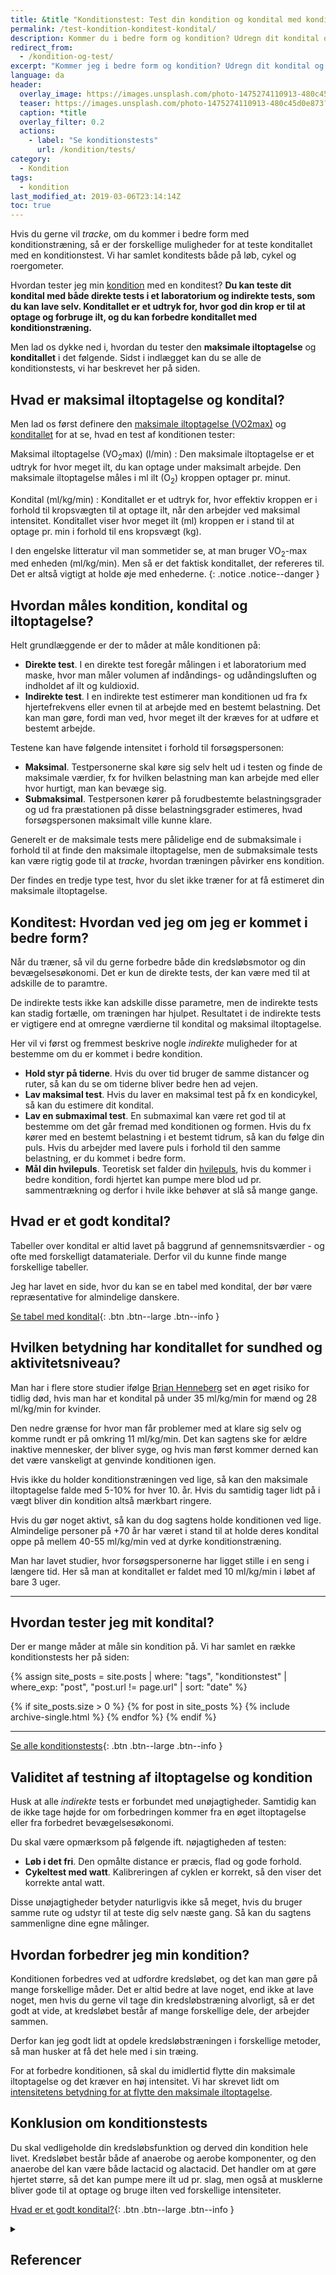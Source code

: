```yaml
---
title: &title "Konditionstest: Test din kondition og kondital med konditests"
permalink: /test-kondition-konditest-kondital/
description: Kommer du i bedre form og kondition? Udregn dit kondital og maksimale iltoptagelse (VO2max) med vores beregnere og følg dit kondital.
redirect_from:
  - /kondition-og-test/
excerpt: "Kommer jeg i bedre form og kondition? Udregn dit kondital og maksimale iltoptagelse (VO2max) med vores beregnere og se om du får et bedre kondital og fremgang i træningen."
language: da
header:
  overlay_image: https://images.unsplash.com/photo-1475274110913-480c45d0e873?ixlib=rb-1.2.1&ixid=eyJhcHBfaWQiOjEyMDd9&auto=format&fit=crop&h=630&w=1200&q=10
  teaser: https://images.unsplash.com/photo-1475274110913-480c45d0e873?ixlib=rb-1.2.1&ixid=eyJhcHBfaWQiOjEyMDd9&auto=format&fit=crop&h=300&w=400&q=10
  caption: *title
  overlay_filter: 0.2
  actions:
    - label: "Se konditionstests"
      url: /kondition/tests/
category:
  - Kondition
tags:
  - kondition
last_modified_at: 2019-03-06T23:14:14Z
toc: true
---
```


Hvis du gerne vil _tracke_, om du kommer i bedre form med konditionstræning, så er der forskellige muligheder for at teste konditallet med en konditionstest. Vi har samlet konditests både på løb, cykel og roergometer.

Hvordan tester jeg min [kondition](/kondition/) med en konditest? **Du kan teste dit kondital med både direkte tests i et laboratorium og indirekte tests, som du kan lave selv. Konditallet er et udtryk for, hvor god din krop er til at optage og forbruge ilt, og du kan forbedre konditallet med konditionstræning.**

Men lad os dykke ned i, hvordan du tester den **maksimale iltoptagelse** og **konditallet** i det følgende. Sidst i indlægget kan du se alle de konditionstests, vi har beskrevet her på siden.

## Hvad er maksimal iltoptagelse og kondital?

Men lad os først definere den [maksimale iltoptagelse (VO2max)](/maksimale-iltoptagelse-vo2max/) og [konditallet](/kondital/) for at se, hvad en test af konditionen tester:

Maksimal iltoptagelse (VO<sub>2</sub>max) (l/min)
: Den maksimale iltoptagelse er et udtryk for hvor meget ilt, du kan optage under maksimalt arbejde. Den maksimale iltoptagelse måles i ml ilt (O<sub>2</sub>) kroppen optager pr. minut.

Kondital (ml/kg/min)
: Konditallet er et udtryk for, hvor effektiv kroppen er i forhold til kropsvægten til at optage ilt, når den arbejder ved maksimal intensitet. Konditallet viser hvor meget ilt (ml) kroppen er i stand til at optage pr. min i forhold til ens kropsvægt (kg).

I den engelske litteratur vil man sommetider se, at man bruger VO<sub>2</sub>-max med enheden (ml/kg/min). Men så er det faktisk konditallet, der refereres til. Det er altså vigtigt at holde øje med enhederne.
{: .notice .notice--danger }

## Hvordan måles kondition, kondital og iltoptagelse?

Helt grundlæggende er der to måder at måle konditionen på:

- **Direkte test**. I en direkte test foregår målingen i et laboratorium med maske, hvor man måler volumen af indåndings- og udåndingsluften og indholdet af ilt og kuldioxid.
- **Indirekte test**. I en indirekte test estimerer man konditionen ud fra fx hjertefrekvens eller evnen til at arbejde med en bestemt belastning. Det kan man gøre, fordi man ved, hvor meget ilt der kræves for at udføre et bestemt arbejde.

Testene kan have følgende intensitet i forhold til forsøgspersonen:

- **Maksimal**. Testpersonerne skal køre sig selv helt ud i testen og finde de maksimale værdier, fx for hvilken belastning man kan arbejde med eller hvor hurtigt, man kan bevæge sig.
- **Submaksimal**. Testpersonen kører på forudbestemte belastningsgrader og ud fra præstationen på disse belastningsgrader estimeres, hvad forsøgspersonen maksimalt ville kunne klare.

Generelt er de maksimale tests mere pålidelige end de submaksimale i forhold til at finde den maksimale iltoptagelse, men de submaksimale tests kan være rigtig gode til at _tracke_, hvordan træningen påvirker ens kondition.

Der findes en tredje type test, hvor du slet ikke træner for at få estimeret din maksimale iltoptagelse.

## Konditest: Hvordan ved jeg om jeg er kommet i bedre form?

Når du træner, så vil du gerne forbedre både din kredsløbsmotor og din bevægelsesøkonomi. Det er kun de direkte tests, der kan være med til at adskille de to paramtre.

De indirekte tests ikke kan adskille disse parametre, men de indirekte tests kan stadig fortælle, om træningen har hjulpet. Resultatet i de indirekte tests er vigtigere end at omregne værdierne til kondital og maksimal iltoptagelse.

Her vil vi først og fremmest beskrive nogle _indirekte_ muligheder for at bestemme om du er kommet i bedre kondition.

- **Hold styr på tiderne**. Hvis du over tid bruger de samme distancer og ruter, så kan du se om tiderne bliver bedre hen ad vejen.
- **Lav maksimal test**. Hvis du laver en maksimal test på fx en kondicykel, så kan du estimere dit kondital.
- **Lav en submaximal test**. En submaximal kan være ret god til at bestemme om det går fremad med konditionen og formen. Hvis du fx kører med en bestemt belastning i et bestemt tidrum, så kan du følge din puls. Hvis du arbejder med lavere puls i forhold til den samme belastning, er du kommet i bedre form.
- **Mål din hvilepuls**. Teoretisk set falder din [hvilepuls](/hvilepuls/), hvis du kommer i bedre kondition, fordi hjertet kan pumpe mere blod ud pr. sammentrækning og derfor i hvile ikke behøver at slå så mange gange.

## Hvad er et godt kondital?

Tabeller over kondital er altid lavet på baggrund af gennemsnitsværdier - og ofte med forskelligt datamateriale. Derfor vil du kunne finde mange forskellige tabeller.

Jeg har lavet en side, hvor du kan se en tabel med kondital, der bør være repræsentative for almindelige danskere.

[Se tabel med kondital](/kondital/){: .btn .btn--large .btn--info }

## Hvilken betydning har konditallet for sundhed og aktivitetsniveau?

Man har i flere store studier ifølge [Brian Henneberg](https://www.myprotein.dk/thezone/traening/tjek-dit-kondital/) set en øget risiko for tidlig død, hvis man har et kondital på under 35 ml/kg/min for mænd og 28 ml/kg/min for kvinder.

Den nedre grænse for hvor man får problemer med at klare sig selv og komme rundt er på omkring 11 ml/kg/min. Det kan sagtens ske for ældre inaktive mennesker, der bliver syge, og hvis man først kommer derned kan det være vanskeligt at genvinde konditionen igen.

Hvis ikke du holder konditionstræningen ved lige, så kan den maksimale iltoptagelse falde med 5-10% for hver 10. år. Hvis du samtidig tager lidt på i vægt bliver din kondition altså mærkbart ringere.

Hvis du gør noget aktivt, så kan du dog sagtens holde konditionen ved lige. Almindelige personer på +70 år har været i stand til at holde deres kondital oppe på mellem 40-55 ml/kg/min ved at dyrke konditionstræning.

Man har lavet studier, hvor forsøgspersonerne har ligget stille i en seng i længere tid. Her så man at konditallet er faldet med 10 ml/kg/min i løbet af bare 3 uger.

***

## Hvordan tester jeg mit kondital?

Der er mange måder at måle sin kondition på. Vi har samlet en række konditionstests her på siden:

{% assign site_posts = site.posts | where: "tags", "konditionstest" | where_exp: "post", "post.url != page.url" | sort: "date" %}

{% if site_posts.size > 0 %}
  {% for post in site_posts %}
    {% include archive-single.html %}
  {% endfor %}
{% endif %}

***

[Se alle konditionstests](/kondition/tests/){: .btn .btn--large .btn--info }

## Validitet af testning af iltoptagelse og kondition

Husk at alle _indirekte_ tests er forbundet med unøjagtigheder. Samtidig kan de ikke tage højde for om forbedringen kommer fra en øget iltoptagelse eller fra forbedret bevægelsesøkonomi.

Du skal være opmærksom på følgende ift. nøjagtigheden af testen:

- **Løb i det fri**. Den opmålte distance er præcis, flad og gode forhold.
- **Cykeltest med watt**. Kalibreringen af cyklen er korrekt, så den viser det korrekte antal watt.

Disse unøjagtigheder betyder naturligvis ikke så meget, hvis du bruger samme rute og udstyr til at teste dig selv næste gang. Så kan du sagtens sammenligne dine egne målinger.

## Hvordan forbedrer jeg min kondition?

Konditionen forbedres ved at udfordre kredsløbet, og det kan man gøre på mange forskellige måder. Det er altid bedre at lave noget, end ikke at lave noget, men hvis du gerne vil tage din kredsløbstræning alvorligt, så er det godt at vide, at kredsløbet består af mange forskellige dele, der arbejder sammen.

Derfor kan jeg godt lidt at opdele kredsløbstræningen i forskellige metoder, så man husker at få det hele med i sin træing.

For at forbedre konditionen, så skal du imidlertid flytte din maksimale iltoptagelse og det kræver en høj intensitet. Vi har skrevet lidt om [intensitetens betydning for at flytte den maksimale iltoptagelse](/maksimale-iltoptagelse-vo2max/).

## Konklusion om konditionstests

Du skal vedligeholde din kredsløbsfunktion og derved din kondition hele livet. Kredsløbet består både af anaerobe og aerobe komponenter, og den anaerobe del kan være både lactacid og alactacid. Det handler om at gøre hjertet større, så det kan pumpe mere ilt ud pr. slag, men også at musklerne bliver gode til at optage og bruge ilten ved forskellige intensiteter.

[Hvad er et godt kondital?](/kondital/){: .btn .btn--large .btn--info }

<details markdown="1" class="references">
  <summary><h2 class="references">Referencer</h2></summary>

- Padilla, Sabino, Iñigo Mujika, Francisco Angulo, og Juan Jose Goiriena. 2000. “Scientific approach to the 1-h cycling world record: a case study”. Journal of Applied Physiology 89 (4): 1522–27. <https://doi.org/10.1152/jappl.2000.89.4.1522>.
- Mujika, Iñigo. 2012. “The Cycling Physiology of Miguel Indurain 14 Years after Retirement”. International Journal of Sports Physiology and Performance 7 (4): 397–400.
- Coyle, Edward F. 2005. “Improved Muscular Efficiency Displayed as Tour de France Champion Matures”. Journal of Applied Physiology (Bethesda, Md.: 1985) 98 (6): 2191–96. <https://doi.org/10.1152/japplphysiol.00216.2005>.
- Faulkner, John A., Carol S. Davis, Christopher L. Mendias, og Susan V. Brooks. 2008. “The Aging of Elite Male Athletes: Age-Related Changes in Performance and Skeletal Muscle Structure and Function”. Clinical Journal of Sport Medicine: Official Journal of the Canadian Academy of Sport Medicine 18 (6): 501–7. <https://doi.org/10.1097/JSM.0b013e3181845f1c>.
- Kolata, Gina. 2005. “Super, Sure, but Not More Than Human”. The New York Times, 24. juli 2005, par. Week in Review. <https://www.nytimes.com/2005/07/24/weekinreview/super-sure-but-not-more-than-human.html>.
- Thomsen, J. J., R. L. Rentsch, P. Robach, J. a. L. Calbet, R. Boushel, P. Rasmussen, C. Juel, og C. Lundby. 2007. “Prolonged Administration of Recombinant Human Erythropoietin Increases Submaximal Performance More than Maximal Aerobic Capacity”. European Journal of Applied Physiology 101 (4): 481–86. <https://doi.org/10.1007/s00421-007-0522-8>.
</details>
